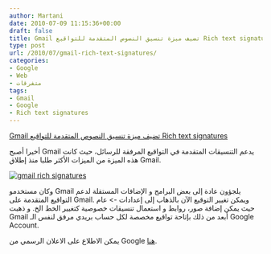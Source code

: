 ```yaml
---
author: Martani
date: 2010-07-09 11:15:36+00:00
draft: false
title: Gmail تضيف ميزة تنسيق النصوص المتقدمة للتواقيع Rich text signatures
type: post
url: /2010/07/gmail-rich-text-signatures/
categories:
- Google
- Web
- متفرقات
tags:
- Gmail
- Google
- Rich text signatures
---
```


[Gmail تضيف ميزة تنسيق النصوص المتقدمة للتواقيع Rich text signatures ](https://www.it-scoop.com/2010/07/gmail-rich-text-signatures/)




أخيرا أصبح Gmail يدعم التنسيقات المتقدمة في التواقيع المرفقة للرسائل، حيث كانت هذه الميزة من الميزات الأكثر طلبا منذ إطلاق Gmail.




[![gmail rich signatures](http://4.bp.blogspot.com/_JE4qNpFW6Yk/TDYhaX9aJCI/AAAAAAAAAok/SUZMdB9N7sI/rich_text_signatures1.png)
](https://www.it-scoop.com/2010/07/gmail-rich-text-signatures/)


وكان مستخدمو Gmail يلجؤون عادة إلى بعض البرامج و الإضافات المستقلة  لدعم التواقيع المتقدمة على Gmail. ويمكن تغيير التوقيع الآن بالذهاب إلى إعدادات -> عام حيث يمكن إضافة صور، روابط و استعمال تنسيقات خصوصية كتغيير الخط الخ.
و ذهبت Gmail أبعد من ذلك بإتاحة تواقيع مخصصة لكل حساب بريدي مرفق لنفس الـ Google Account.

يمكن الاطلاع على الاعلان الرسمي من Google [هنا](http://gmailblog.blogspot.com/2010/07/rich-text-signatures.html).
